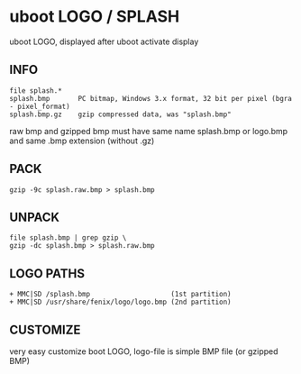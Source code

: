 # uboot LOGO / SPLASH

uboot LOGO, displayed after uboot activate display

## INFO

    file splash.*
    splash.bmp       PC bitmap, Windows 3.x format, 32 bit per pixel (bgra - pixel_format)
    splash.bmp.gz    gzip compressed data, was "splash.bmp"

raw bmp and gzipped bmp must have same name splash.bmp or logo.bmp
and same .bmp extension (without .gz)


## PACK

    gzip -9c splash.raw.bmp > splash.bmp

## UNPACK

    file splash.bmp | grep gzip \
    gzip -dc splash.bmp > splash.raw.bmp


## LOGO PATHS

    + MMC|SD /splash.bmp                    (1st partition)
    + MMC|SD /usr/share/fenix/logo/logo.bmp (2nd partition)

## CUSTOMIZE

very easy customize  boot LOGO, logo-file is simple BMP file (or gzipped BMP)


